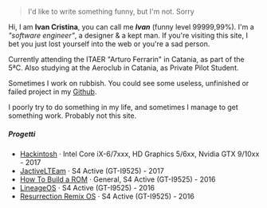 

> I'd like to write something funny,
> but I'm not. Sorry


Hi, I am **Ivan Cristina**, you can call me ***Ivan*** (funny level 99999,99%). I'm a *"software engineer"*,  a designer & a kept man. If you're visiting this site, I bet you just lost yourself into the web or you're a sad person.

Currently attending the ITAER "Arturo Ferrarin" in Catania, as part of the 5ªC. Also studying at the Aeroclub in Catania, as Private Pilot Student.

Sometimes I work on rubbish. You could see some useless, unfinished or failed project in my [Github](https://github.com/ivancristina/).

I poorly try to do something in my life, and sometimes I manage to get something work. Probably not this site.


##### Progetti

- [Hackintosh][1] · Intel Core iX-6/7xxx, HD Graphics 5/6xx, Nvidia GTX 9/10xx - 2017
- [JactiveLTEam](https://jactivelteam.github.io/) · S4 Active (GT-I9525) - 2017
- [How To Build a ROM](https://ivancristina.github.io/HowToBuild/) · General, S4 Active (GT-I9525) - 2016
- [LineageOS](https://forum.xda-developers.com/galaxy-s4-active/development/7-1-1-optimized-cyanogenmod-14-1-t3528753) · S4 Active (GT-I9525) - 2016
- [Resurrection Remix OS](https://forum.xda-developers.com/galaxy-s4-active/development/7-1-1-rr-5-8-0-t3541969) · S4 Active (GT-I9525) - 2016



[1]: //ivancristina.github.io/2017/10/01/Hackintosh/